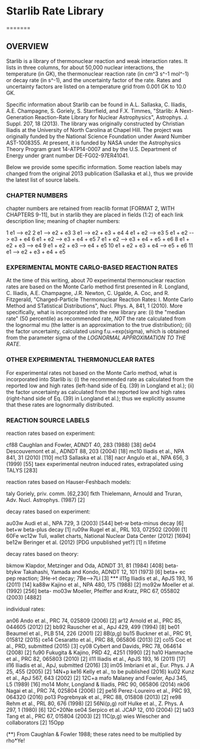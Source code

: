 # Starlib Rate Library
=======
## OVERVIEW

Starlib is a library of thermonuclear reaction and weak interaction rates. It lists in three columns, for about 50,000
nuclear interactions, the temperature (in GK), the thermonuclear reaction rate (in cm^3 s^-1 mol^-1) or decay rate
(in s^-1), and the uncertainty factor of the rate. Rates and uncertainty factors are listed on a temperature grid
from 0.001 GK to 10.0 GK. 

Specific information about Starlib can be found in A.L. Sallaska, C. Iliadis, A.E. Champagne, S. Goriely, S. Starrfield, 
and F.X. Timmes,
"Starlib: A Next-Generation Reaction-Rate Library for Nuclear Astrophysics", Astrophys. J. Suppl. 207, 18 (2013). 
The library was originally constructed by Christian Iliadis at the University of North Carolina at Chapel Hill. The project was
originally funded by the National Science Foundation under Award Number AST-1008355. At present, it is funded 
by NASA under the Astrophysics Theory Program grant 14-ATP14-0007 and by the U.S. Department of Energy under 
grant number DE-FG02-97ER41041. 

Below we provide some specific information. Some reaction labels may changed from the original 2013 publication
(Sallaska et al.), thus we provide the latest list of source labels. 

### CHAPTER NUMBERS

chapter numbers are retained from reaclib format [FORMAT 2, WITH CHAPTERS 9-11], but in starlib they are placed in fields (1:2) of each link description line; meaning of chapter numbers:

1
e1 --> e2
2
e1 --> e2 + e3
3
e1 --> e2 + e3 + e4
4
e1 + e2 --> e3 
5
e1 + e2 --> e3 + e4
6
e1 + e2 --> e3 + e4 + e5
7
e1 + e2 --> e3 + e4 + e5 + e6
8
e1 + e2 + e3 --> e4
9
e1 + e2 + e3 --> e4 + e5
10
e1 + e2 + e3 + e4 --> e5 + e6
11
e1 --> e2 + e3 + e4 + e5

### EXPERIMENTAL MONTE CARLO-BASED REACTION RATES

At the time of this writing, about 70 experimental thermonuclear reaction rates are based on the Monte Carlo method first presented in
R. Longland, C. Iliadis, A.E. Champagne, J.R. Newton, C. Ugalde, A. Coc, and R. Fitzgerald, "Charged-Particle Thermonuclear Reaction Rates: I. Monte Carlo Method and STatistical Distributions", Nucl. Phys. A, 841, 1 (2010). More specifically, what is incorporated into the new library are: (i)  the "median rate" (50 percentile) as recommended rate, *NOT* the rate calculated from the lognormal mu (the latter is an approximation to the true distribution); (ii) the factor uncertainty, calculated using f.u.=exp(sigma), which is obtained from the
parameter sigma of the *LOGNORMAL APPROXIMATION TO THE RATE.*

### OTHER EXPERIMENTAL THERMONUCLEAR RATES

For experimental rates not based on the Monte Carlo method, what is incorporated into Starlib is: (i) the recommended rate as calculated from the reported low and high rates (left-hand side of Eq. (39) in Longland et al.); (ii) the factor uncertainty as calculated from the reported low and high rates (right-hand side of Eq. (39) in Longland et al.); thus we explicitly assume that these rates are lognormally distributed.

### REACTION SOURCE LABELS

reaction rates based on experiment:

cf88
Caughlan and Fowler, ADNDT 40, 283 (1988) [38]
de04
Descouvemont et al., ADNDT 88, 203 (2004) [18]
mc10
Iliadis et al., NPA 841, 31 (2010) [110]
mc13
Sallaska et al. [18]
nacr
Angulo et al., NPA 656, 3 (1999) [55]
taex
experimental neutron induced rates, extrapolated using TALYS [283]

reaction rates based on Hauser-Feshbach models:

taly
Goriely, priv. comm. [62,230]
fkth
Thielemann, Arnould and Truran, Adv. Nucl. Astrophys. (1987) [2]

decay rates based on experiment:

au03w
Audi et al., NPA 729, 3 (2003) [544]
  bet-w
beta-minus decay [6]
 bet+w
beta-plus decay [1]
ru09w
Rugel et al., PRL 103, 072502 (2009) [1] 60Fe
wc12w
Tuli, wallet charts, National Nuclear Data Center (2012) [1694]
be12w
Beringer et al. (2012) [PDG unpublished yet?]  [1] n lifetime

decay rates based on theory:

bkmow
Klapdor, Metzinger and Oda, ADNDT 31, 81 (1984) [408] beta-
btykw
Takahashi, Yamada and Kondo, ADNDT 12, 101 (1973) [6] beta+
     ec
pep reaction; 3He->t decay; 7Be—>7Li [3] *** 
il11g
Iliadis et al., ApJS 193, 16 (2011) [14]
ka88w
Kajino et al., NPA 480, 175 (1988) [2]
mo92w
Moeller et al. (1992) [256] beta-
mo03w
Moeller, Pfeiffer and Kratz, PRC 67, 055802 (2003) [4882]

individual rates:

an06
Ando et al., PRC 74, 025809 (2006) [2]
ar12
Arnold et al., PRC 85, 044605 (2012) [2]
bb92
Rauscher et al., ApJ 429, 499 (1994) [8]
be01
Beaumel et al., PLB 514, 226 (2001) [2] 8B(p,g)
bu15
Buckner et al., PRC 91, 015812 (2015)
ce14
Cesaratto et al., PRC 88, 065806 (2013) [2]
co15
Coc et al., PRD, submitted (2015) [3]
cy08
Cybert and Davids, PRC 78, 064614 (2008) [2]
fu90
Fukugita & Kajino, PRD 42, 4251 (1990) [2]
ha10
Hammache et al., PRC 82, 065803 (2010) [2]
il11
Iliadis et al., ApJS 193, 16 (2011) [17]
il16
Iliadis et al., ApJ, submitted (2016) [3]
im05
Imbriani et al., Eur. Phys. J A 25, 455 (2005) [2] 14N+p
ke16
Kelly et al., to be published (2016)
ku02
Kunz et al., ApJ 567, 643 (2002) [2] 12C+a
mafo
Malaney and Fowler, ApJ 345, L5 (1989) [16]
mo14
Mohr, Longland & Iliadis, PRC 90, 065806 (2014)
nk06
Nagai et al., PRC 74, 025804 (2006) [2]
pe16               Perez-Loureiro et al., PRC 93, 064320 (2016)
po13
Pogrebnyak et al., PRC 88, 015808 (2013) [2]
re98
Rehm et al., PRL 80, 676 (1998) [2] 56Ni(p,g)
rolf
Hulke et al., Z. Phys. A 297, 1 (1980) [6] 12C+20Ne
se04
Serpico et al. JCAP 12, 010 (2004) [2]
ta03
Tang et al., PRC 67, 015804 (2003) [2] 11C(p,g)
wies
Wiescher and collaborators [2] 15Opp


(**) From Caughlan & Fowler 1988; these rates need to be multiplied by rho*Ye!